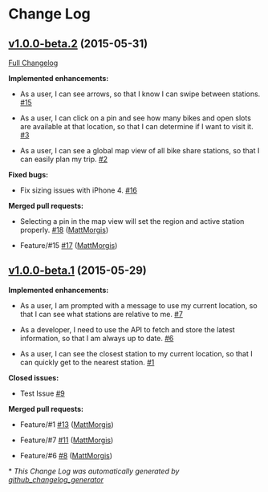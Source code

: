 # Change Log

## [v1.0.0-beta.2](https://github.com/RappidDevelopment/PhillyBikeShare-iOS/tree/v1.0.0-beta.2) (2015-05-31)

[Full Changelog](https://github.com/RappidDevelopment/PhillyBikeShare-iOS/compare/v1.0.0-beta.1...v1.0.0-beta.2)

**Implemented enhancements:**

- As a user, I can see arrows, so that I know I can swipe between stations.  [\#15](https://github.com/RappidDevelopment/PhillyBikeShare-iOS/issues/15)

- As a user, I can click on a pin and see how many bikes and open slots are available at that location, so that I can determine if I want to visit it. [\#3](https://github.com/RappidDevelopment/PhillyBikeShare-iOS/issues/3)

- As a user, I can see a global map view of all bike share stations, so that I can easily plan my trip. [\#2](https://github.com/RappidDevelopment/PhillyBikeShare-iOS/issues/2)

**Fixed bugs:**

- Fix sizing issues with iPhone 4. [\#16](https://github.com/RappidDevelopment/PhillyBikeShare-iOS/issues/16)

**Merged pull requests:**

- Selecting a pin in the map view will set the region and active station properly. [\#18](https://github.com/RappidDevelopment/PhillyBikeShare-iOS/pull/18) ([MattMorgis](https://github.com/MattMorgis))

- Feature/\#15 [\#17](https://github.com/RappidDevelopment/PhillyBikeShare-iOS/pull/17) ([MattMorgis](https://github.com/MattMorgis))

## [v1.0.0-beta.1](https://github.com/RappidDevelopment/PhillyBikeShare-iOS/tree/v1.0.0-beta.1) (2015-05-29)

**Implemented enhancements:**

- As a user, I am prompted with a message to use my current location, so that I can see what stations are relative to me. [\#7](https://github.com/RappidDevelopment/PhillyBikeShare-iOS/issues/7)

- As a developer, I need to use the API to fetch and store the latest information, so that I am always up to date. [\#6](https://github.com/RappidDevelopment/PhillyBikeShare-iOS/issues/6)

- As a user, I can see the closest station to my current location, so that I can quickly get to the nearest station. [\#1](https://github.com/RappidDevelopment/PhillyBikeShare-iOS/issues/1)

**Closed issues:**

- Test Issue [\#9](https://github.com/RappidDevelopment/PhillyBikeShare-iOS/issues/9)

**Merged pull requests:**

- Feature/\#1 [\#13](https://github.com/RappidDevelopment/PhillyBikeShare-iOS/pull/13) ([MattMorgis](https://github.com/MattMorgis))

- Feature/\#7 [\#11](https://github.com/RappidDevelopment/PhillyBikeShare-iOS/pull/11) ([MattMorgis](https://github.com/MattMorgis))

- Feature/\#6 [\#8](https://github.com/RappidDevelopment/PhillyBikeShare-iOS/pull/8) ([MattMorgis](https://github.com/MattMorgis))



\* *This Change Log was automatically generated by [github_changelog_generator](https://github.com/skywinder/Github-Changelog-Generator)*
